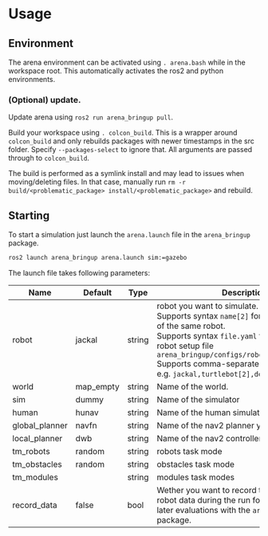 # Usage

## Environment

The arena environment can be activated using `. arena.bash` while in the workspace root. This automatically activates the ros2 and python environments.

### (Optional) update.

Update arena using `ros2 run arena_bringup pull`.

Build your workspace using `. colcon_build`. This is a wrapper around `colcon_build` and only rebuilds packages with newer timestamps in the src folder. Specify `--packages-select` to ignore that. All arguments are passed through to `colcon_build`.

The build is performed as a symlink install and may lead to issues when moving/deleting files. In that case, manually run `rm -r build/<problematic_package> install/<problematic_package>` and rebuild.

## Starting

To start a simulation just launch the `arena.launch` file in the `arena_bringup` package.

```sh
ros2 launch arena_bringup arena.launch sim:=gazebo
```

The launch file takes following parameters:

| Name          | Default                 | Type   | Description |
| ------------- | ----------------------- | ------ | ----- |
| robot         | jackal                  | string | robot you want to simulate. <br/> Supports syntax `name[2]` for multiple instances of the same robot. <br/> Supports syntax `file.yaml` to reference the robot setup file `arena_bringup/configs/robot_setup/file.yaml` <br/> Supports comma-separated lists of the above, e.g. `jackal,turtlebot[2],demo.yaml` |
| world      | map_empty                    | string | Name of the world.|
| sim     | dummy                | string | Name of the simulator |
| human     | hunav                | string | Name of the human simulator  |
| global_planner | navfn    | string | Name of the nav2 planner you want to use.|
| local_planner | dwb   | string | Name of the nav2 controller you want to use.|
| tm_robots     | random | string | robots task mode |
| tm_obstacles  | random | string | obstacles task mode |
| tm_modules    | | string | modules task modes |
| record_data   | false                   | bool   | Wether you want to record the<br /> robot data during the run for <br />later evaluations with the `arena_evaluation` package. |
